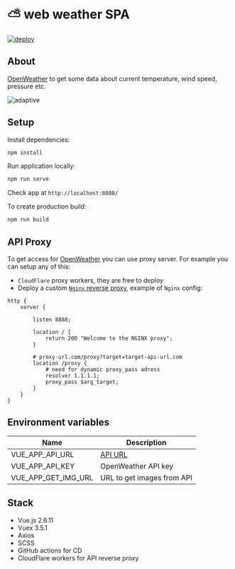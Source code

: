 # :partly_sunny:  web weather SPA
[![deploy](https://github.com/DanTrofimov/weather-app/actions/workflows/deploy.yml/badge.svg?branch=master)](https://github.com/DanTrofimov/weather-app/actions/workflows/deploy.yml)

## About
[OpenWeather](https://openweathermap.org/api) to get some data about current temperature, wind speed, pressure etc.

![adaptive](https://github.com/chackydude/weather-app/raw/master/gifs/demo.gif)

## Setup

Install dependencies:
```bash
npm install
```
Run application locally:
```bash
npm run serve
```
Check app at `http://localhost:8080/`

To create production build:
```bash
npm run build
```

## API Proxy
To get access for [OpenWeather](https://openweathermap.org/api) you can use proxy server. For example you can setup any of this:
- `CloudFlare` proxy workers, they are free to deploy
- Deploy a custom [`Nginx` reverse proxy](https://docs.nginx.com/nginx/admin-guide/web-server/reverse-proxy/), example of `Nginx` config:
```nginx
http {
    server {

        listen 8888;

        location / {
            return 200 "Welcome to the NGINX proxy";
        }

        # proxy-url.com/proxy?target=target-api-url.com
        location /proxy {
            # need for dynamic proxy_pass adress
            resolver 1.1.1.1;
            proxy_pass $arg_target;
        }
    }
}
```

## Environment variables

| Name  | Description  |
|---|---|
| VUE_APP_API_URL  | [API URL](https://openweathermap.org/api) |
| VUE_APP_API_KEY  | OpenWeather API key |
| VUE_APP_GET_IMG_URL  | URL to get images from API |

## Stack

- Vue.js 2.6.11
- Vuex 3.5.1
- Axios
- SCSS
- GitHub actions for CD 
- CloudFlare workers for API reverse proxy
